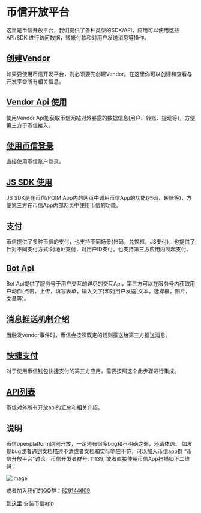 # 币信开放平台

这里是币信开放平台，我们提供了各种类型的SDK/API，应用可以使用这些API/SDK 进行访问数据，转帐付款和对用户发送消息等操作。

## [创建Vendor](./创建第三方应用号.md)

如果要使用币信开发平台，则必须要先创建Vendor。在这里你可以创建和查看与开发平台所有相关信息。

## [Vendor Api 使用](./Vendor-API使用.md)

使用Vendor Api能获取币信网站对外暴露的数据信息(用户、转账、提现等)，方便第三方于币信接入。

## [使用币信登录](./币信登录.md)
直接使用币信账户登录。

## [JS SDK 使用](./js-sdk.md)

JS SDK是在币信/POIM App内的网页中调用币信App的功能(扫码，转账等)，方便第三方在币信App内部网页中使用币信的功能。

## [支付](./payments.md)

币信提供了多种币信的支付，也支持不同场景(扫码，兑换框，JS支付)，也提供了针对不同支付方式:对地址支付，对用户ID支付。也支持第三方应用内唤起支付。

## [Bot Api](./bot-api.md)

Bot Api提供了服务号于用户交互的详尽的交互Api，第三方可以在服务号内获取用户动作(点击，上传，填写表单，输入文字)和对用户发送(文本，选择框，图片，文章等)。

## [消息推送机制介绍](./币信消息推送机制.md)

当触发vendor事件时，币信会按照既定的规则推送给第三方推送消息。

## [快捷支付](./quickpay.md)

对于使用币信钱包快捷支付的第三方应用，需要按照这个此步骤进行集成。

## [API列表](https://documenter.getpostman.com/view/1905296/RWaNQSko)

币信对外所有开放api的汇总和相关介绍。

## 说明

币信openplatform刚刚开放，一定还有很多bug和不明确之处，还请体谅。 如发现bug或者遇到文档描述不清或者文档和实际响应不符，可以加入币信app群 “币信开放平台”讨论。币信开发者群号: 11139, 或者直接使用币信App扫描如下二维码：

![image](https://raw.githubusercontent.com/haobtc/openplatform/master/images/group_qrcode.png)

或者加入我们的QQ群：[629144609](https://jq.qq.com/?_wv=1027&k=4Ax5YY6)

到[这里](https://bixin.im) 安装币信app
